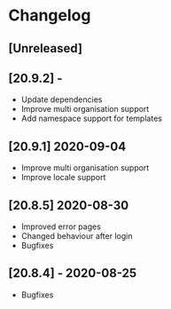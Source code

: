 # Changelog

## [Unreleased]

## [20.9.2] - 

- Update dependencies
- Improve multi organisation support
- Add namespace support for templates

## [20.9.1] 2020-09-04

- Improve multi organisation support
- Improve locale support

## [20.8.5] 2020-08-30

- Improved error pages
- Changed behaviour after login
- Bugfixes

## [20.8.4] - 2020-08-25

- Bugfixes
